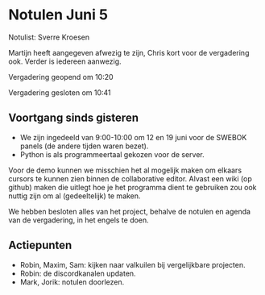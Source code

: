 # Notulen Juni 5
Notulist: Sverre Kroesen

Martijn heeft aangegeven afwezig te zijn, Chris kort voor de vergadering ook. Verder is iedereen aanwezig.

Vergadering geopend om 10:20

Vergadering gesloten om 10:41

## Voortgang sinds gisteren
- We zijn ingedeeld van 9:00-10:00 om 12 en 19 juni voor de SWEBOK panels (de andere tijden waren bezet).
- Python is als programmeertaal gekozen voor de server.

Voor de demo kunnen we misschien het al mogelijk maken om elkaars cursors te kunnen zien binnen de collaborative editor.
Alvast een wiki (op github) maken die uitlegt hoe je het programma dient te gebruiken zou ook nuttig zijn om al (gedeeltelijk) te maken.

We hebben besloten alles van het project, behalve de notulen en agenda van de vergadering, in het engels te doen.

## Actiepunten
- Robin, Maxim, Sam: kijken naar valkuilen bij vergelijkbare projecten.
- Robin: de discordkanalen updaten.
- Mark, Jorik: notulen doorlezen.
